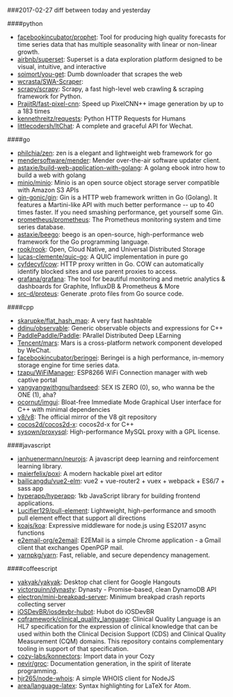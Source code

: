 ###2017-02-27
diff between today and yesterday

####python
* [facebookincubator/prophet](https://github.com/facebookincubator/prophet): Tool for producing high quality forecasts for time series data that has multiple seasonality with linear or non-linear growth.
* [airbnb/superset](https://github.com/airbnb/superset): Superset is a data exploration platform designed to be visual, intuitive, and interactive
* [soimort/you-get](https://github.com/soimort/you-get):  Dumb downloader that scrapes the web
* [wcrasta/SWA-Scraper](https://github.com/wcrasta/SWA-Scraper): 
* [scrapy/scrapy](https://github.com/scrapy/scrapy): Scrapy, a fast high-level web crawling & scraping framework for Python.
* [PrajitR/fast-pixel-cnn](https://github.com/PrajitR/fast-pixel-cnn): Speed up PixelCNN++ image generation by up to a 183 times
* [kennethreitz/requests](https://github.com/kennethreitz/requests): Python HTTP Requests for Humans
* [littlecodersh/ItChat](https://github.com/littlecodersh/ItChat): A complete and graceful API for Wechat. 

####go
* [philchia/zen](https://github.com/philchia/zen): zen is a elegant and lightweight web framework for go
* [mendersoftware/mender](https://github.com/mendersoftware/mender): Mender over-the-air software updater client.
* [astaxie/build-web-application-with-golang](https://github.com/astaxie/build-web-application-with-golang): A golang ebook intro how to build a web with golang
* [minio/minio](https://github.com/minio/minio): Minio is an open source object storage server compatible with Amazon S3 APIs
* [gin-gonic/gin](https://github.com/gin-gonic/gin): Gin is a HTTP web framework written in Go (Golang). It features a Martini-like API with much better performance -- up to 40 times faster. If you need smashing performance, get yourself some Gin.
* [prometheus/prometheus](https://github.com/prometheus/prometheus): The Prometheus monitoring system and time series database.
* [astaxie/beego](https://github.com/astaxie/beego): beego is an open-source, high-performance web framework for the Go programming language.
* [rook/rook](https://github.com/rook/rook): Open, Cloud Native, and Universal Distributed Storage
* [lucas-clemente/quic-go](https://github.com/lucas-clemente/quic-go): A QUIC implementation in pure go
* [cyfdecyf/cow](https://github.com/cyfdecyf/cow): HTTP proxy written in Go. COW can automatically identify blocked sites and use parent proxies to access.
* [grafana/grafana](https://github.com/grafana/grafana): The tool for beautiful monitoring and metric analytics & dashboards for Graphite, InfluxDB & Prometheus & More
* [src-d/proteus](https://github.com/src-d/proteus): Generate .proto files from Go source code.

####cpp
* [skarupke/flat_hash_map](https://github.com/skarupke/flat_hash_map): A very fast hashtable
* [ddinu/observable](https://github.com/ddinu/observable): Generic observable objects and expressions for C++
* [PaddlePaddle/Paddle](https://github.com/PaddlePaddle/Paddle): PArallel Distributed Deep LEarning
* [Tencent/mars](https://github.com/Tencent/mars): Mars is a cross-platform network component developed by WeChat.
* [facebookincubator/beringei](https://github.com/facebookincubator/beringei): Beringei is a high performance, in-memory storage engine for time series data.
* [tzapu/WiFiManager](https://github.com/tzapu/WiFiManager): ESP8266 WiFi Connection manager with web captive portal
* [yangyangwithgnu/hardseed](https://github.com/yangyangwithgnu/hardseed): SEX IS ZERO (0), so, who wanna be the ONE (1), aha?
* [ocornut/imgui](https://github.com/ocornut/imgui): Bloat-free Immediate Mode Graphical User interface for C++ with minimal dependencies
* [v8/v8](https://github.com/v8/v8): The official mirror of the V8 git repository
* [cocos2d/cocos2d-x](https://github.com/cocos2d/cocos2d-x): cocos2d-x for C++
* [sysown/proxysql](https://github.com/sysown/proxysql): High-performance MySQL proxy with a GPL license.

####javascript
* [janhuenermann/neurojs](https://github.com/janhuenermann/neurojs): A javascript deep learning and reinforcement learning library.
* [maierfelix/poxi](https://github.com/maierfelix/poxi): A modern hackable pixel art editor
* [bailicangdu/vue2-elm](https://github.com/bailicangdu/vue2-elm):  vue2 + vue-router2 + vuex + webpack + ES6/7 + sass   app
* [hyperapp/hyperapp](https://github.com/hyperapp/hyperapp): 1kb JavaScript library for building frontend applications.
* [Lucifier129/pull-element](https://github.com/Lucifier129/pull-element): Lightweight, high-performance and smooth pull element effect that support all directions
* [koajs/koa](https://github.com/koajs/koa): Expressive middleware for node.js using ES2017 async functions
* [e2email-org/e2email](https://github.com/e2email-org/e2email): E2EMail is a simple Chrome application - a Gmail client that exchanges OpenPGP mail.
* [yarnpkg/yarn](https://github.com/yarnpkg/yarn):  Fast, reliable, and secure dependency management.

####coffeescript
* [yakyak/yakyak](https://github.com/yakyak/yakyak): Desktop chat client for Google Hangouts
* [victorquinn/dynasty](https://github.com/victorquinn/dynasty): Dynasty - Promise-based, clean DynamoDB API
* [electron/mini-breakpad-server](https://github.com/electron/mini-breakpad-server): Minimum breakpad crash reports collecting server
* [iOSDevBR/iosdevbr-hubot](https://github.com/iOSDevBR/iosdevbr-hubot): Hubot do iOSDevBR
* [cqframework/clinical_quality_language](https://github.com/cqframework/clinical_quality_language): Clinical Quality Language is an HL7 specification for the expression of clinical knowledge that can be used within both the Clinical Decision Support (CDS) and Clinical Quality Measurement (CQM) domains. This repository contains complementary tooling in support of that specification.
* [cozy-labs/konnectors](https://github.com/cozy-labs/konnectors): Import data in your Cozy
* [nevir/groc](https://github.com/nevir/groc): Documentation generation, in the spirit of literate programming.
* [hjr265/node-whois](https://github.com/hjr265/node-whois): A simple WHOIS client for NodeJS
* [area/language-latex](https://github.com/area/language-latex): Syntax highlighting for LaTeX for Atom.
